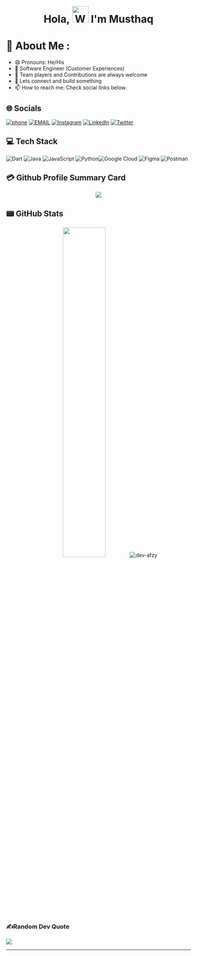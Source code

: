 <h1 align="center"> Hola, <img src="https://raw.githubusercontent.com/nixin72/nixin72/master/wave.gif" 
         alt="Waving hand animated gif"
         height="45"
         width="45" /> I'm Musthaq</h1>

# 💫 About Me :
- 😄 Pronouns: He/His
- 🔭 Software Engineer (Customer Experiences)
- 🌱 Team players and Contributions are always welcome
- 👯 Lets connect and build something
- 📫 How to reach me: Check social links below.

## 🌐 Socials
[![phone](https://img.shields.io/badge/-+919946275285-1DA1F2?style=for-the-badge&logo=Julia&logoColor=white)](tel:9946275285) [![EMAIL](https://img.shields.io/badge/-EMAIL-D14836?style=for-the-badge&logo=Mail.Ru&logoColor=white)](mailto:musthaq.cmd@gmail.com) [![Instagram](https://img.shields.io/badge/Instagram-E4405F?style=for-the-badge&logo=instagram&logoColor=white)](https://instagram.com/0xmuxi) [![LinkedIn](https://img.shields.io/badge/LinkedIn-0077B5?style=for-the-badge&logo=linkedin&logoColor=white)](https://linkedin.com/in/0xmuxi) [![Twitter](https://img.shields.io/twitter/follow/0xMuxi?logo=Twitter&style=for-the-badge)](https://twitter.com/0xMuxi)

## 💻 Tech Stack
![Dart](https://img.shields.io/badge/dart-%230175C2.svg?style=for-the-badge&logo=dart&logoColor=white) ![Java](https://img.shields.io/badge/java-%23ED8B00.svg?style=for-the-badge&logo=java&logoColor=white) ![JavaScript](https://img.shields.io/badge/javascript-%23323330.svg?style=for-the-badge&logo=javascript&logoColor=%23F7DF1E) ![Python](https://img.shields.io/badge/python-3670A0?style=for-the-badge&logo=python&logoColor=ffdd54)![Google Cloud](https://img.shields.io/badge/Google%20Cloud-%234285F4.svg?style=for-the-badge&logo=google-cloud&logoColor=white) ![Figma](https://img.shields.io/badge/figma-%23F24E1E.svg?style=for-the-badge&logo=figma&logoColor=white) ![Postman](https://img.shields.io/badge/Postman-FF6C37?style=for-the-badge&logo=postman&logoColor=white)

## 💳 Github Profile Summary Card
<p align="center">
  <img src="https://github-profile-summary-cards.vercel.app/api/cards/profile-details?username=0xMuxi&theme=vue"/>
</p>

## 📟 GitHub Stats
<p align="center">
	<img width="48%" src="https://github-readme-stats.vercel.app/api?username=0xMuxi&show_icons=true&theme=vue" />
  <img src="https://github-readme-stats.vercel.app/api/top-langs?username=0xMuxi&show_icons=true&locale=en&layout=compact&theme=vue" alt="dev-afzy" /></p>
</p>

### ✍️Random Dev Quote
![](https://quotes-github-readme.vercel.app/api?type=horizontal&theme=vue)

--- 

